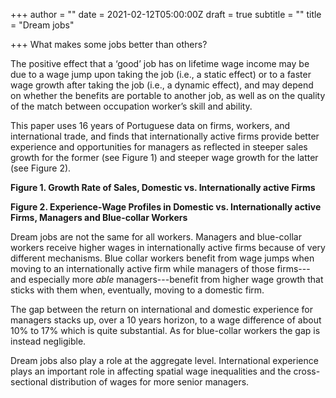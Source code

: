 +++
author = ""
date = 2021-02-12T05:00:00Z
draft = true
subtitle = ""
title = "Dream jobs"

+++
What makes some jobs better than others? 

The positive effect that a ‘good’ job has on lifetime wage income may be due to a wage jump upon taking the job (i.e., a static effect) or to a faster wage growth after taking the job (i.e., a dynamic effect), and may depend on whether the benefits are portable to another job, as well as on the quality of the match between occupation worker’s skill and ability.

This paper uses 16 years of Portuguese data on firms, workers, and international trade, and finds that internationally active firms provide better experience and opportunities for managers as reflected in steeper sales growth for the former (see Figure 1) and steeper wage growth for the latter (see Figure 2).

**Figure 1. Growth Rate of Sales, Domestic vs. Internationally active Firms**

**Figure 2. Experience-Wage Profiles in Domestic vs. Internationally active Firms, Managers and Blue-collar Workers**

Dream jobs are not the same for all workers. Managers and blue-collar workers receive higher wages in internationally active firms because of very different mechanisms. Blue collar workers benefit from wage jumps when moving to an internationally active firm while managers of those firms---and especially more _able_ managers---benefit from higher wage growth that sticks with them when, eventually, moving to a domestic firm.

The gap between the return on international and domestic experience for managers stacks up, over a 10 years horizon, to a wage difference of about 10% to 17% which is quite substantial. As for blue-collar workers the gap is instead negligible.

Dream jobs also play a role at the aggregate level. International experience plays an important role in affecting spatial wage inequalities and the cross-sectional distribution of wages for more senior managers.